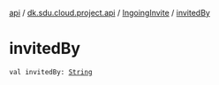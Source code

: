 [api](../../index.md) / [dk.sdu.cloud.project.api](../index.md) / [IngoingInvite](index.md) / [invitedBy](./invited-by.md)

# invitedBy

`val invitedBy: `[`String`](https://kotlinlang.org/api/latest/jvm/stdlib/kotlin/-string/index.html)